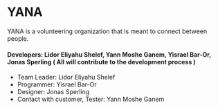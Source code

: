 # YANA

YANA is a volunteering organization that is meant to connect between people.


#### Developers: Lidor Eliyahu Shelef, Yann Moshe Ganem, Yisrael Bar-Or, Jonas Sperling ( All will contribute to the development process )


 - Team Leader: Lidor Eliyahu Shelef
 - Programmer: Yisrael Bar-Or
 - Designer: Jonas Sperling
 - Contact with customer, Tester: Yann Moshe Ganem

